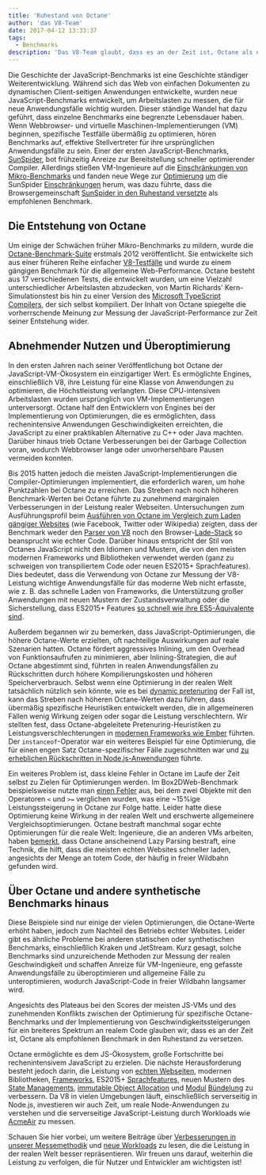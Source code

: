 ```yaml
---
title: 'Ruhestand von Octane'
author: 'das V8-Team'
date: 2017-04-12 13:33:37
tags:
  - Benchmarks
description: 'Das V8-Team glaubt, dass es an der Zeit ist, Octane als empfohlenen Benchmark in den Ruhestand zu versetzen.'
---
```

Die Geschichte der JavaScript-Benchmarks ist eine Geschichte ständiger Weiterentwicklung. Während sich das Web von einfachen Dokumenten zu dynamischen Client-seitigen Anwendungen entwickelte, wurden neue JavaScript-Benchmarks entwickelt, um Arbeitslasten zu messen, die für neue Anwendungsfälle wichtig wurden. Dieser ständige Wandel hat dazu geführt, dass einzelne Benchmarks eine begrenzte Lebensdauer haben. Wenn Webbrowser- und virtuelle Maschinen-Implementierungen (VM) beginnen, spezifische Testfälle übermäßig zu optimieren, hören Benchmarks auf, effektive Stellvertreter für ihre ursprünglichen Anwendungsfälle zu sein. Einer der ersten JavaScript-Benchmarks, [SunSpider](https://webkit.org/perf/sunspider/sunspider.html), bot frühzeitig Anreize zur Bereitstellung schneller optimierender Compiler. Allerdings stießen VM-Ingenieure auf die [Einschränkungen von Mikro-Benchmarks](https://blog.mozilla.org/nnethercote/2014/06/16/a-browser-benchmarking-manifesto/) und fanden neue Wege zur [Optimierung](https://benediktmeurer.de/2016/12/16/the-truth-about-traditional-javascript-benchmarks/#the-notorious-sunspider-examples) [um](https://bugzilla.mozilla.org/show_bug.cgi?id=787601) die SunSpider [Einschränkungen](https://bugs.webkit.org/show_bug.cgi?id=63864) herum, was dazu führte, dass die Browsergemeinschaft [SunSpider in den Ruhestand versetzte](https://trac.webkit.org/changeset/187526/webkit) als empfohlenen Benchmark.

<!--truncate-->
## Die Entstehung von Octane

Um einige der Schwächen früher Mikro-Benchmarks zu mildern, wurde die [Octane-Benchmark-Suite](https://developers.google.com/octane/) erstmals 2012 veröffentlicht. Sie entwickelte sich aus einer früheren Reihe einfacher [V8-Testfälle](http://www.netchain.com/Tools/v8/) und wurde zu einem gängigen Benchmark für die allgemeine Web-Performance. Octane besteht aus 17 verschiedenen Tests, die entwickelt wurden, um eine Vielzahl unterschiedlicher Arbeitslasten abzudecken, von Martin Richards’ Kern-Simulationstest bis hin zu einer Version des [Microsoft TypeScript Compilers](http://www.typescriptlang.org/), der sich selbst kompiliert. Der Inhalt von Octane spiegelte die vorherrschende Meinung zur Messung der JavaScript-Performance zur Zeit seiner Entstehung wider.

## Abnehmender Nutzen und Überoptimierung

In den ersten Jahren nach seiner Veröffentlichung bot Octane der JavaScript-VM-Ökosystem ein einzigartiger Wert. Es ermöglichte Engines, einschließlich V8, ihre Leistung für eine Klasse von Anwendungen zu optimieren, die Höchstleistung verlangten. Diese CPU-intensiven Arbeitslasten wurden ursprünglich von VM-Implementierungen unterversorgt. Octane half den Entwicklern von Engines bei der Implementierung von Optimierungen, die es ermöglichten, dass rechenintensive Anwendungen Geschwindigkeiten erreichten, die JavaScript zu einer praktikablen Alternative zu C++ oder Java machten. Darüber hinaus trieb Octane Verbesserungen bei der Garbage Collection voran, wodurch Webbrowser lange oder unvorhersehbare Pausen vermeiden konnten.

Bis 2015 hatten jedoch die meisten JavaScript-Implementierungen die Compiler-Optimierungen implementiert, die erforderlich waren, um hohe Punktzahlen bei Octane zu erreichen. Das Streben nach noch höheren Benchmark-Werten bei Octane führte zu zunehmend marginalen Verbesserungen in der Leistung realer Webseiten. Untersuchungen zum Ausführungsprofil beim [Ausführen von Octane im Vergleich zum Laden gängiger Websites](/blog/real-world-performance) (wie Facebook, Twitter oder Wikipedia) zeigten, dass der Benchmark weder den [Parser von V8](https://medium.com/dev-channel/javascript-start-up-performance-69200f43b201#.7v8b4jylg) noch den Browser-[Lade-Stack](https://medium.com/reloading/toward-sustainable-loading-4760957ee46f#.muk9kzxmb) so beansprucht wie echter Code. Darüber hinaus entspricht der Stil von Octanes JavaScript nicht den Idiomen und Mustern, die von den meisten modernen Frameworks und Bibliotheken verwendet werden (ganz zu schweigen von transpiliertem Code oder neuen ES2015+ Sprachfeatures). Dies bedeutet, dass die Verwendung von Octane zur Messung der V8-Leistung wichtige Anwendungsfälle für das moderne Web nicht erfasste, wie z. B. das schnelle Laden von Frameworks, die Unterstützung großer Anwendungen mit neuen Mustern der Zustandsverwaltung oder die Sicherstellung, dass ES2015+ Features [so schnell wie ihre ES5-Äquivalente sind](/blog/high-performance-es2015).

Außerdem begannen wir zu bemerken, dass JavaScript-Optimierungen, die höhere Octane-Werte erzielten, oft nachteilige Auswirkungen auf reale Szenarien hatten. Octane fördert aggressives Inlining, um den Overhead von Funktionsaufrufen zu minimieren, aber Inlining-Strategien, die auf Octane abgestimmt sind, führten in realen Anwendungsfällen zu Rückschritten durch höhere Kompilierungskosten und höheren Speicherverbrauch. Selbst wenn eine Optimierung in der realen Welt tatsächlich nützlich sein könnte, wie es bei [dynamic pretenuring](http://dl.acm.org/citation.cfm?id=2754181) der Fall ist, kann das Streben nach höheren Octane-Werten dazu führen, dass übermäßig spezifische Heuristiken entwickelt werden, die in allgemeineren Fällen wenig Wirkung zeigen oder sogar die Leistung verschlechtern. Wir stellten fest, dass Octane-abgeleitete Pretenuring-Heuristiken zu Leistungsverschlechterungen in [modernen Frameworks wie Ember](https://bugs.chromium.org/p/v8/issues/detail?id=3665) führten. Der `instanceof`-Operator war ein weiteres Beispiel für eine Optimierung, die für einen engen Satz Octane-spezifischer Fälle zugeschnitten war und [zu erheblichen Rückschritten in Node.js-Anwendungen](https://github.com/nodejs/node/issues/9634) führte.

Ein weiteres Problem ist, dass kleine Fehler in Octane im Laufe der Zeit selbst zu Zielen für Optimierungen werden. Im Box2DWeb-Benchmark beispielsweise nutzte man [einen Fehler](http://crrev.com/1355113002) aus, bei dem zwei Objekte mit den Operatoren `<` und `>=` verglichen wurden, was eine ~15%ige Leistungssteigerung in Octane zur Folge hatte. Leider hatte diese Optimierung keine Wirkung in der realen Welt und erschwerte allgemeinere Vergleichsoptimierungen. Octane bestraft manchmal sogar echte Optimierungen für die reale Welt: Ingenieure, die an anderen VMs arbeiten, haben [bemerkt](https://bugzilla.mozilla.org/show_bug.cgi?id=1162272), dass Octane anscheinend Lazy Parsing bestraft, eine Technik, die hilft, dass die meisten echten Websites schneller laden, angesichts der Menge an totem Code, der häufig in freier Wildbahn gefunden wird.

## Über Octane und andere synthetische Benchmarks hinaus

Diese Beispiele sind nur einige der vielen Optimierungen, die Octane-Werte erhöht haben, jedoch zum Nachteil des Betriebs echter Websites. Leider gibt es ähnliche Probleme bei anderen statischen oder synthetischen Benchmarks, einschließlich Kraken und JetStream. Kurz gesagt, solche Benchmarks sind unzureichende Methoden zur Messung der realen Geschwindigkeit und schaffen Anreize für VM-Ingenieure, eng gefasste Anwendungsfälle zu überoptimieren und allgemeine Fälle zu unteroptimieren, wodurch JavaScript-Code in freier Wildbahn langsamer wird.

Angesichts des Plateaus bei den Scores der meisten JS-VMs und des zunehmenden Konflikts zwischen der Optimierung für spezifische Octane-Benchmarks und der Implementierung von Geschwindigkeitssteigerungen für ein breiteres Spektrum an realem Code glauben wir, dass es an der Zeit ist, Octane als empfohlenen Benchmark in den Ruhestand zu versetzen.

Octane ermöglichte es dem JS-Ökosystem, große Fortschritte bei rechenintensivem JavaScript zu erzielen. Die nächste Herausforderung besteht jedoch darin, die Leistung von [echten Webseiten](/blog/real-world-performance), modernen Bibliotheken, [Frameworks](http://stateofjs.com/2016/frontend/), ES2015+ [Sprachfeatures](/blog/high-performance-es2015), neuen Mustern des [State Managements](http://redux.js.org/), [immutable Object Allocation](https://facebook.github.io/immutable-js/) und [Modul](https://webpack.github.io/) [Bündelung](http://browserify.org/) zu verbessern. Da V8 in vielen Umgebungen läuft, einschließlich serverseitig in Node.js, investieren wir auch Zeit, um reale Node-Anwendungen zu verstehen und die serverseitige JavaScript-Leistung durch Workloads wie [AcmeAir](https://github.com/acmeair/acmeair-nodejs) zu messen.

Schauen Sie hier vorbei, um weitere Beiträge über [Verbesserungen in unserer Messemethodik](/blog/real-world-performance) und [neue Workloads](/blog/optimizing-v8-memory) zu lesen, die die Leistung in der realen Welt besser repräsentieren. Wir freuen uns darauf, weiterhin die Leistung zu verfolgen, die für Nutzer und Entwickler am wichtigsten ist!
